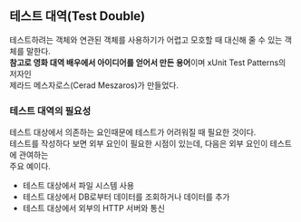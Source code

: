 ## 테스트 대역(Test Double)
테스트하려는 객체와 연관된 객체를 사용하기가 어렵고 모호할 때 대신해 줄 수 있는 객체를 말한다.  
**참고로 영화 대역 배우에서 아이디어를 얻어서 만든 용어**이며 xUnit Test Patterns의 저자인  
제라드 메스자로스(Cerad Meszaros)가 만들었다. 

### 테스트 대역의 필요성
테스트 대상에서 의존하는 요인때문에 테스트가 어려워질 때 필요한 것이다.  
테스트를 작성하다 보면 외부 요인이 필요한 시점이 있는데, 다음은 외부 요인이 테스트에 관여하는  
주요 예이다. 

- 테스트 대상에서 파일 시스템 사용
- 테스트 대상에서 DB로부터 데이터를 조회하거나 데이터를 추가
- 테스트 대상에서 외부의 HTTP 서버와 통신





